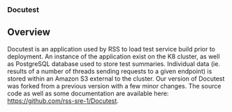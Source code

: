 ### Docutest

## Overview

Docutest is an application used by RSS to load test service build prior to deployment. An instance of the application exist on the K8 cluster, as well as PostgreSQL database used to store test summaries. Individual data (ie. results of a number of threads sending requests to a given endpoint) is stored within an Amazon S3 external to the cluster. Our version of Docutest was forked from a previous version with a few minor changes. The source code as well as some documentation are available here: https://github.com/rss-sre-1/Docutest.
